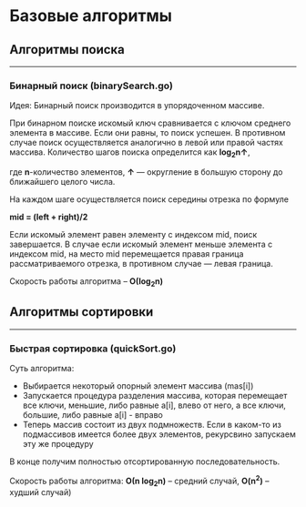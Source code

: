 # Базовые алгоритмы
## Алгоритмы поиска

---
### Бинарный поиск (binarySearch.go)
Идея: Бинарный поиск производится в упорядоченном массиве.

При бинарном поиске искомый ключ сравнивается с ключом среднего элемента в массиве. Если они равны, то поиск успешен. В противном случае поиск осуществляется аналогично в левой или правой частях массива.
Количество шагов поиска определится как **log<sub>2</sub>n↑**,

где **n**-количество элементов,
**↑** — округление в большую сторону до ближайшего целого числа.

На каждом шаге осуществляется поиск середины отрезка по формуле

**mid = (left + right)/2**

Если искомый элемент равен элементу с индексом mid, поиск завершается.
В случае если искомый элемент меньше элемента с индексом mid, на место mid перемещается правая граница рассматриваемого отрезка, в противном случае — левая граница.

Скорость работы алгоритма – **О(log<sub>2</sub>n)**

## Алгоритмы сортировки

---
### Быстрая сортировка (quickSort.go)
Суть алгоритма:

* Выбирается некоторый опорный элемент массива (mas[i])
* Запускается процедура разделения массива, которая перемещает все ключи, меньшие, либо равные a[i], влево от него, а все ключи, большие, либо равные a[i] - вправо
* Теперь массив состоит из двух подмножеств. Если в каком-то из подмассивов имеется более двух элементов, рекурсвино запускаем эту же процедуру

В конце получим полностью отсортированную последовательность.

Скорость работы алгоритма: **О(n log<sub>2</sub>n)** – средний случай, **O(n<sup>2</sup>)** – худший случай)  